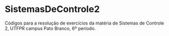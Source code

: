 # SistemasDeControle2
Códigos para a resolução de exercícios da matéria de Sistemas de Controle 2, UTFPR campus Pato Branco, 6º período.
